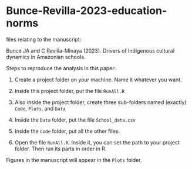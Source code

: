 # Bunce-Revilla-2023-education-norms
files relating to the manuscript:

Bunce JA and C Revilla-Minaya (2023). Drivers of Indigenous cultural dynamics in Amazonian schools.


Steps to reproduce the analysis in this paper:

1) Create a project folder on your machine. Name it whatever you want.

2) Inside this project folder, put the file ``RunAll.R``

3) Also inside the project folder, create three sub-folders named (exactly) ``Code``, ``Plots``, and ``Data``

4) Inside the ``Data`` folder, put the file ``School_data.csv``

5) Inside the ``Code`` folder, put all the other files.

6) Open the file ``RunAll.R``. Inside it, you can set the path to your project folder. Then run its parts in order in R.

Figures in the manuscript will appear in the ``Plots`` folder. 
